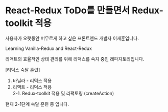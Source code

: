# React-Redux ToDo를 만들면서 Redux-toolkit 적용

사용자가 오랫동안 머무르게 하고 싶은 프론트엔드 개발자 이재훈입니다.

Learning Vanilla-Redux and React-Redux

리액트의 효율적인 상태 관리를 위해 리덕스를 숙지 중인 레파지토리입니다.

[리덕스 숙달 훈련]

1. 바닐라 - 리덕스 적용
2. 리액트 - 리덕스 적용  
2-1. Redux-toolkit 적용 및 리팩토링 (createAction)

현재 2-1단계 숙달 훈련 중 입니다.
